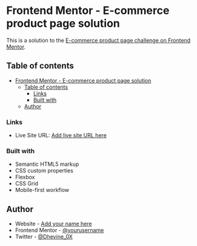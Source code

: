 # Frontend Mentor - E-commerce product page solution

This is a solution to the [E-commerce product page challenge on Frontend Mentor](https://www.frontendmentor.io/challenges/ecommerce-product-page-UPsZ9MJp6).

## Table of contents

- [Frontend Mentor - E-commerce product page solution](#frontend-mentor---e-commerce-product-page-solution)
  - [Table of contents](#table-of-contents)
    - [Links](#links)
    - [Built with](#built-with)
  - [Author](#author)

### Links

- Live Site URL: [Add live site URL here](https://your-live-site-url.com)

### Built with

- Semantic HTML5 markup
- CSS custom properties
- Flexbox
- CSS Grid
- Mobile-first workflow

## Author

- Website - [Add your name here](https://www.your-site.com)
- Frontend Mentor - [@yourusername](https://www.frontendmentor.io/profile/yourusername)
- Twitter - [@Dhevine_0X](https://www.twitter.com/Dhevine_0X)
